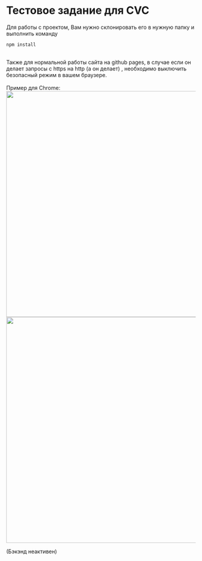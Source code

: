 # Тестовое задание для CVC


Для работы с проектом, Вам нужно склонировать его в нужную папку и выполнить команду
```
npm install
```
<br>
Также для нормальной работы сайта на github pages, в случае если он делает запросы с https на http (а он делает)
, необходимо выключить безопасный режим в вашем браузере.<br><br>
Пример для Chrome:<br>
<img src='https://i.stack.imgur.com/iwBRO.png' width='600px'>
<img src='https://i.stack.imgur.com/VgkNP.png' width='600px'>

(Бэкэнд неактивен)
